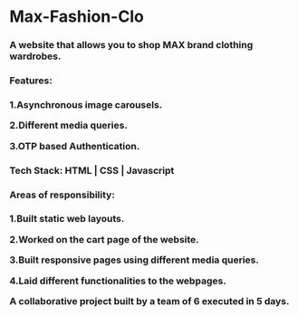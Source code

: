 # Max-Fashion-Clo

<h3>A website that allows you to shop MAX brand clothing wardrobes.<h3/>
<h3>Features:<h3/>
<p>1.Asynchronous image carousels. <p/>
<p>2.Different media queries. <p/>
<p>3.OTP based Authentication. <p/>
<h3>Tech Stack: HTML | CSS | Javascript <h3/>
<h3>Areas of responsibility:<h3/>
<p>1.Built static web layouts. <p/>
<p>2.Worked on the cart page of the website. <p/>
<p>3.Built responsive pages using different media queries.<p/>
<p>4.Laid different functionalities to the webpages.<p/>
<p>A collaborative project built by a team of 6 executed in 5 days. <p/>






<img src="https://github.com/sanjaysharma94/portfolio/blob/main/portfolio/assets/project/maxfashion%20clone.png?raw=true" alt="">
<img src="" alt="">
